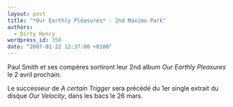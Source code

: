 ```yaml
---
layout: post
title: "*Our Earthly Pleasures* - 2nd Maxïmo Park"
authors:
  - Dirty Henry
wordpress_id: 350
date: "2007-01-22 12:37:00 +0100"
---
```


Paul Smith et ses compères sortiront leur 2nd album _Our Earthly Pleasures_ le 2
avril prochain.

Le successeur de _A certain Trigger_ sera précédé du 1er single extrait du
disque _Our Velocity_, dans les bacs le 26 mars.
